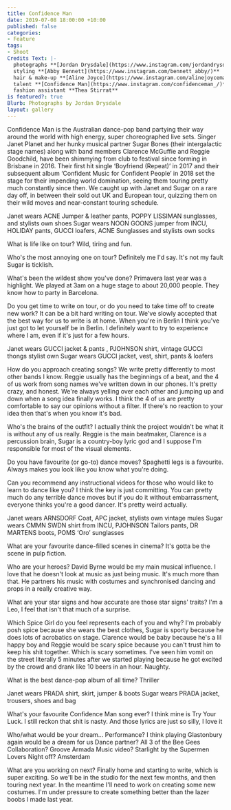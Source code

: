 ```yaml
---
title: Confidence Man
date: 2019-07-08 18:00:00 +10:00
published: false
categories:
- Feature
tags:
- Shoot
Credits Text: |-
  photographs **[Jordan Drysdale](https://www.instagram.com/jordandrysdale/)**
  styling **[Abby Bennett](https://www.instagram.com/bennett_abby/)**
  hair & make-up **[Aline Joyce](https://www.instagram.com/alinejoycemakeup/)**
  talent **[Confidence Man](https://www.instagram.com/confidenceman_/)**
  fashion assistant **Thea Stirrat**
is featured?: true
Blurb: Photographs by Jordan Drysdale
layout: gallery
---
```


Confidence Man is the Australian dance-pop band partying their way around the world with high energy, super choreographed live sets. Singer Janet Planet and her hunky musical partner Sugar Bones (their intergalactic stage names) along with band members Clarence McGuffie and Reggie Goodchild, have been shimmying from club to festival since forming in Brisbane in 2016. Their first hit single ‘Boyfriend (Repeat)’ in 2017 and their subsequent album ‘Confident Music for Confident People’ in 2018 set the stage for their impending world domination, seeing them touring pretty much constantly since then. We caught up with Janet and Sugar on a rare day off, in between their sold out UK and European tour, quizzing them on their wild moves and near-constant touring schedule.



Janet wears ACNE Jumper & leather pants, POPPY LISSIMAN sunglasses, and stylists own shoes
Sugar wears NOON GOONS jumper from INCU, HOLIDAY pants, GUCCI loafers, ACNE Sunglasses and stylists own socks 

What is life like on tour?
Wild, tiring and fun. 

Who's the most annoying one on tour? 
Definitely me I'd say. It's not my fault Sugar is ticklish. 

What's been the wildest show you've done? 
Primavera last year was a highlight. We played at 3am on a huge stage to about 20,000 people. They know how to party in Barcelona.

Do you get time to write on tour, or do you need to take time off to create new work? 
It can be a bit hard writing on tour. We've slowly accepted that the best way for us to write is at home. When you're in Berlin I think you've just got to let yourself be in Berlin. I definitely want to try to experience where I am, even if it's just for a few hours.



Janet wears GUCCI jacket & pants , PJOHNSON shirt, vintage GUCCI thongs stylist own
Sugar wears GUCCI jacket, vest, shirt, pants & loafers

How do you approach creating songs? 
We write pretty differently to most other bands I know.  Reggie usually has the beginnings of a beat, and the 4 of us work from song names we've written down in our phones. It's pretty crazy, and honest. We're always yelling over each other and jumping up and down when a song idea finally works. I think the 4 of us are pretty comfortable to say our opinions without a filter. If there's no reaction to your idea then that's when you know it's bad.

Who's the brains of the outfit? 
I actually think the project wouldn't be what it is without any of us really. Reggie is the main beatmaker, Clarence is a percussion brain, Sugar is a country-boy lyric god and I suppose I'm responsible for most of the visual elements. 

Do you have favourite (or go-to) dance moves? 
Spaghetti legs is a favourite. Always makes you look like you know what you're doing. 

Can you recommend any instructional videos for those who would like to learn to dance like you? 
I think the key is just committing. You can pretty much do any terrible dance moves but if you do it without embarrassment, everyone thinks you're a good dancer. It's pretty weird actually. 



Janet wears ARNSDORF Coat, APC jacket, stylists own vintage mules
Sugar wears CMMN SWDN shirt from INCU, PJOHNSON Tailors pants, DR MARTENS boots, POMS ‘Oro’ sunglasses

What are your favourite dance-filled scenes in cinema? 
It's gotta be the scene in pulp fiction. 

Who are your heroes? 
David Byrne would be my main musical influence. I love that he doesn't look at music as just being music. It's much more than that. He partners his music with costumes and synchronised dancing and props in a really creative way.

What are your star signs and how accurate are those star signs' traits? 
I'm a Leo, I feel that isn't that much of a surprise.

Which Spice Girl do you feel represents each of you and why? 
I'm probably posh spice because she wears the best clothes, Sugar is sporty because he does lots of acrobatics on stage. Clarence would be baby because he's a lil happy boy and Reggie would be scary spice because you can't trust him to keep his shit together. Which is scary sometimes. I've seen him vomit on the street literally 5 minutes after we started playing because he got excited by the crowd and drank like 10 beers in an hour. Naughty.

What is the best dance-pop album of all time? 
Thriller



Janet wears PRADA shirt, skirt, jumper & boots
Sugar wears PRADA jacket, trousers, shoes and bag

What's your favourite Confidence Man song ever? 
I think mine is Try Your Luck. I still reckon that shit is nasty. And those lyrics are just so silly, I love it

Who/what would be your dream...
Performance? 
I think playing Glastonbury again would be a dream for us
Dance partner? 
All 3 of the Bee Gees
Collaboration? 
Groove Armada
Music video? 
Starlight by the Supermen Lovers
Night off? 
Amsterdam

What are you working on next?
Finally home and starting to write, which is super exciting. So we'll be in the studio for the next few months, and then touring next year. In the meantime I'll need to work on creating some new costumes. I'm under pressure to create something better than the lazer boobs I made last year.


